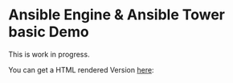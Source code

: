 # Ansible Engine & Ansible Tower basic Demo

This is work in progress.

You can get a HTML rendered Version [here](https://adoc.redhat.partners/lab/build-github.php?guid=REPL&file=oscp-workshop.adoc&dir=/Tuxos/RHPET-OSCP-Workshop/master/): 
